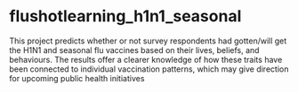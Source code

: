 # flushotlearning_h1n1_seasonal
This project predicts whether or not survey respondents had gotten/will get the H1N1 and seasonal flu vaccines based on their lives, beliefs, and behaviours. The results offer a clearer knowledge of how these traits have been connected to individual vaccination patterns, which may give direction for upcoming public health initiatives
